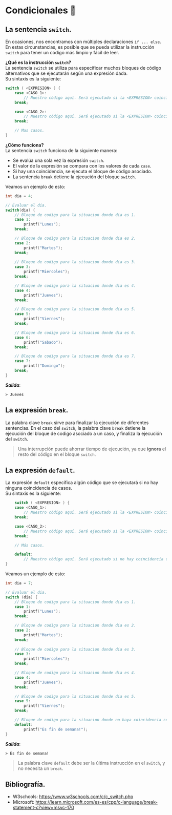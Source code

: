 # Condicionales 🤔
## La sentencia `switch`.
En ocasiones, nos encontramos con múltiples declaraciones `if ... else`. En estas circunstancias, es posible que se pueda utilizar la instrucción `switch` para tener un código más limpio y fácil de leer.

**¿Qué es la instrucción `switch`?**<br>
La sentencia `switch` se utiliza para especificar muchos bloques de código alternativos que se ejecutarán según una expresión dada.<br>
Su sintaxis es la siguiente:
```c
switch ( <EXPRESION> ) {
    case <CASO_1>:
        // Nuestro código aquí. Será ejecutado si la <EXPRESION> coincide con el <CASO_1>.
    break;

    case <CASO_2>:
        // Nuestro código aquí. Será ejecutado si la <EXPRESION> coincide con el <CASO_2>.
    break;

    // Mas casos.
}
```

**¿Cómo funciona?**<br>
La sentencia `switch` funciona de la siguiente manera:
- Se evalúa una sola vez la expresión `switch`.
- El valor de la expresión se compara con los valores de cada `case`.
- Si hay una coincidencia, se ejecuta el bloque de código asociado.
- La sentencia `break` detiene la ejecución del bloque `switch`.

Veamos un ejemplo de esto:
```c
int dia = 4;

// Evaluar el dia.
switch(dia) {
    // Bloque de codigo para la situacion donde dia es 1.
    case 1:
        printf("Lunes");
    break;

    // Bloque de codigo para la situacion donde dia es 2.
    case 2:
        printf("Martes");
    break;
    
    // Bloque de codigo para la situacion donde dia es 3.
    case 3:
        printf("Miercoles");
    break;

    // Bloque de codigo para la situacion donde dia es 4.
    case 4:
        printf("Jueves");
    break;

    // Bloque de codigo para la situacion donde dia es 5.
    case 5:
        printf("Viernes");
    break;

    // Bloque de codigo para la situacion donde dia es 6.
    case 6:
        printf("Sabado");
    break;

    // Bloque de codigo para la situacion donde dia es 7.
    case 7:
        printf("Domingo");
    break;
}
```
***Salida***:
```
> Jueves
```

## La expresión `break`.
La palabra clave `break` sirve para finalizar la ejecución de diferentes sentencias. En el caso del `switch`, la palabra clave `break` detiene la ejecución del bloque de codigo asociado a un caso, y finaliza la ejecución del `switch`.

> Una interrupción puede ahorrar tiempo de ejecución, ya que **ignora** el resto del código en el bloque `switch`.

## La expresión `default`.
La expresión `default` especifica algún código que se ejecutará si no hay ninguna coincidencia de casos.<br>
Su sintaxis es la siguiente:
```c
    switch ( <EXPRESION> ) {
    case <CASO_1>:
        // Nuestro código aquí. Será ejecutado si la <EXPRESION> coincide con el <CASO_1>.
    break;

    case <CASO_2>:
        // Nuestro código aquí. Será ejecutado si la <EXPRESION> coincide con el <CASO_2>.
    break;

    // Más casos.

    default:
        // Nuestro código aquí. Será ejecutado si no hay coincidencia con la <EXPRESION>.
}
```

Veamos un ejemplo de esto:
```c
int dia = 7;

// Evaluar el dia.
switch (dia) {
    // Bloque de codigo para la situacion donde dia es 1.
    case 1:
        printf("Lunes");
    break;

    // Bloque de codigo para la situacion donde dia es 2.
    case 2:
        printf("Martes");
    break;
    
    // Bloque de codigo para la situacion donde dia es 3.
    case 3:
        printf("Miercoles");
    break;

    // Bloque de codigo para la situacion donde dia es 4.
    case 4:
        printf("Jueves");
    break;

    // Bloque de codigo para la situacion donde dia es 5.
    case 5:
        printf("Viernes");
    break;

    // Bloque de codigo para la situacion donde no haya coincidencia con las otros casos.
    default:
        printf("Es fin de semana!");
}
```
***Salida***:
```
> Es fin de semana!
```
> La palabra clave `default` debe ser la última instrucción en el `switch`, y no necesita un `break`.

## Bibliografía.
- W3schools: https://www.w3schools.com/c/c_switch.php
- Microsoft: https://learn.microsoft.com/es-es/cpp/c-language/break-statement-c?view=msvc-170